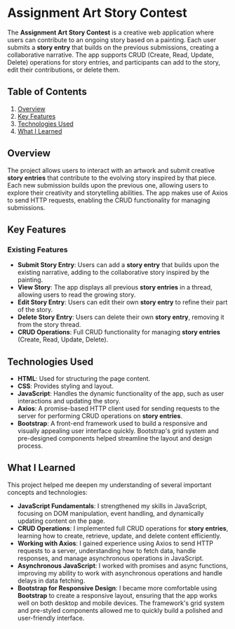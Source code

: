 # Assignment Art Story Contest

The **Assignment Art Story Contest** is a creative web application where users can contribute to an ongoing story based on a painting. Each user submits a **story entry** that builds on the previous submissions, creating a collaborative narrative. The app supports CRUD (Create, Read, Update, Delete) operations for story entries, and participants can add to the story, edit their contributions, or delete them.

## Table of Contents
1. [Overview](#overview)
2. [Key Features](#key-features)
3. [Technologies Used](#technologies-used)
4. [What I Learned](#what-i-learned)

## Overview
The project allows users to interact with an artwork and submit creative **story entries** that contribute to the evolving story inspired by that piece. Each new submission builds upon the previous one, allowing users to explore their creativity and storytelling abilities. The app makes use of Axios to send HTTP requests, enabling the CRUD functionality for managing submissions.

## Key Features

### Existing Features
- **Submit Story Entry**: Users can add a **story entry** that builds upon the existing narrative, adding to the collaborative story inspired by the painting.
- **View Story**: The app displays all previous **story entries** in a thread, allowing users to read the growing story.
- **Edit Story Entry**: Users can edit their own **story entry** to refine their part of the story.
- **Delete Story Entry**: Users can delete their own **story entry**, removing it from the story thread.
- **CRUD Operations**: Full CRUD functionality for managing **story entries** (Create, Read, Update, Delete).

## Technologies Used
- **HTML**: Used for structuring the page content.
- **CSS**: Provides styling and layout.
- **JavaScript**: Handles the dynamic functionality of the app, such as user interactions and updating the story.
- **Axios**: A promise-based HTTP client used for sending requests to the server for performing CRUD operations on **story entries**.
- **Bootstrap**: A front-end framework used to build a responsive and visually appealing user interface quickly. Bootstrap's grid system and pre-designed components helped streamline the layout and design process.

## What I Learned
This project helped me deepen my understanding of several important concepts and technologies:

- **JavaScript Fundamentals**: I strengthened my skills in JavaScript, focusing on DOM manipulation, event handling, and dynamically updating content on the page.
- **CRUD Operations**: I implemented full CRUD operations for **story entries**, learning how to create, retrieve, update, and delete content efficiently.
- **Working with Axios**: I gained experience using Axios to send HTTP requests to a server, understanding how to fetch data, handle responses, and manage asynchronous operations in JavaScript.
- **Asynchronous JavaScript**: I worked with promises and async functions, improving my ability to work with asynchronous operations and handle delays in data fetching.
- **Bootstrap for Responsive Design**: I became more comfortable using **Bootstrap** to create a responsive layout, ensuring that the app works well on both desktop and mobile devices. The framework's grid system and pre-styled components allowed me to quickly build a polished and user-friendly interface.

